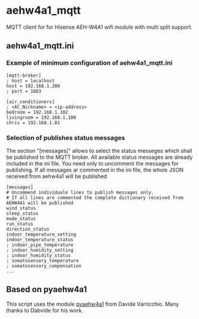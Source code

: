 # aehw4a1_mqtt
MQTT client for for Hisense AEH-W4A1 wifi module with multi split support.

## aehw4a1_mqtt.ini

### Example of minimum configuration of aehw4a1_mqtt.ini 
    [mqtt-broker]
    ; host = localhost
    host = 192.168.1.200
    ; port = 1883

    [air_conditioners]
    ; <AC_Nickname> = <ip-address>
    bedroom = 192.168.1.102
    livingroom = 192.168.1.100
    chris = 192.168.1.81 

### Selection of publishes status messages
The section "[messages]" allows to select the status messeges which shall be 
published to the MQTT broker. All available status messages are already included in the ini file.
You need only to uncomment the messages for publishing.
If all messages ar commented in the ini file, the whole JSON received from aehw4a1 will be published

    [messages]
    # Uncommend individuale lines to publish messages only. 
    # If all lines are commented the complete dictionary received from AEHW4A1 will be published
    wind_status
    sleep_status
    mode_status
    run_status
    direction_status
    indoor_temperature_setting
    indoor_temperature_status
    ; indoor_pipe_temperature
    ; indoor_humidity_setting
    ; indoor_humidity_status
    ; somatosensory_temperature
    ; somatosensory_compensation
    ...

## Based on pyaehw4a1
This script uses the module [pyaehw4a1](https://github.com/bannhead/pyaehw4a1) from Davide Varricchio. 
Many thanks to Dabvide for his work.